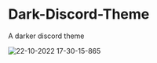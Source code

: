 # Dark-Discord-Theme
A darker discord theme

![22-10-2022 17-30-15-865](https://user-images.githubusercontent.com/85872356/197350781-5a04b54c-c171-4703-9236-6de42edbd157.png)
